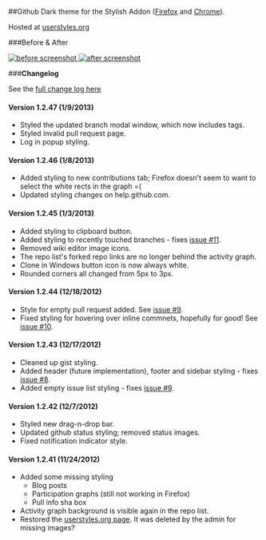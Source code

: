 ##Github Dark theme for the Stylish Addon ([Firefox](https://addons.mozilla.org/en-US/firefox/addon/2108/) and [Chrome](https://chrome.google.com/extensions/detail/fjnbnpbmkenffdnngjfgmeleoegfcffe)).

Hosted at [userstyles.org](http://userstyles.org/styles/37035)

###Before & After

 [ ![before screenshot](http://mottie.github.com/Github-Dark/images/before_th.jpg) ](http://mottie.github.com/Github-Dark/images/before.jpg)
 [ ![after screenshot](http://mottie.github.com/Github-Dark/images/after_th.jpg) ](http://mottie.github.com/Github-Dark/images/after.jpg)

###**Changelog**

See the [full change log here](https://github.com/Mottie/Github-Dark/wiki)

#### Version 1.2.47 (1/9/2013)

* Styled the updated branch modal window, which now includes tags.
* Styled invalid pull request page.
* Log in popup styling.

#### Version 1.2.46 (1/8/2013)

* Added styling to new contributions tab; Firefox doesn't seem to want to select the white rects in the graph =(
* Updated styling changes on help.github.com.

#### Version 1.2.45 (1/3/2013)

* Added styling to clipboard button.
* Added styling to recently touched branches - fixes [issue #11](https://github.com/Mottie/Github-Dark/issues/11).
* Removed wiki editor image icons.
* The repo list's forked repo links are no longer behind the activity graph.
* Clone in Windows button icon is now always white.
* Rounded corners all changed from 5px to 3px.

#### Version 1.2.44 (12/18/2012)

* Style for empty pull request added. See [issue #9](https://github.com/Mottie/Github-Dark/issues/9).
* Fixed styling for hovering over inline commnets, hopefully for good! See [issue #10](https://github.com/Mottie/Github-Dark/issues/10).

#### Version 1.2.43 (12/17/2012)

* Cleaned up gist styling.
* Added header (future implementation), footer and sidebar styling - fixes [issue #8](https://github.com/Mottie/Github-Dark/issues/8).
* Added empty issue list styling - fixes [issue #9](https://github.com/Mottie/Github-Dark/issues/9).

#### Version 1.2.42 (12/7/2012)

* Styled new drag-n-drop bar.
* Updated github status styling; removed status images.
* Fixed notification indicator style.

#### Version 1.2.41 (11/24/2012)

* Added some missing styling
  * Blog posts
  * Participation graphs (still not working in Firefox)
  * Pull info sha box
* Activity graph background is visible again in the repo list.
* Restored the [userstyles.org page](http://userstyles.org/styles/37035/github-dark). It was deleted by the admin for missing images?
